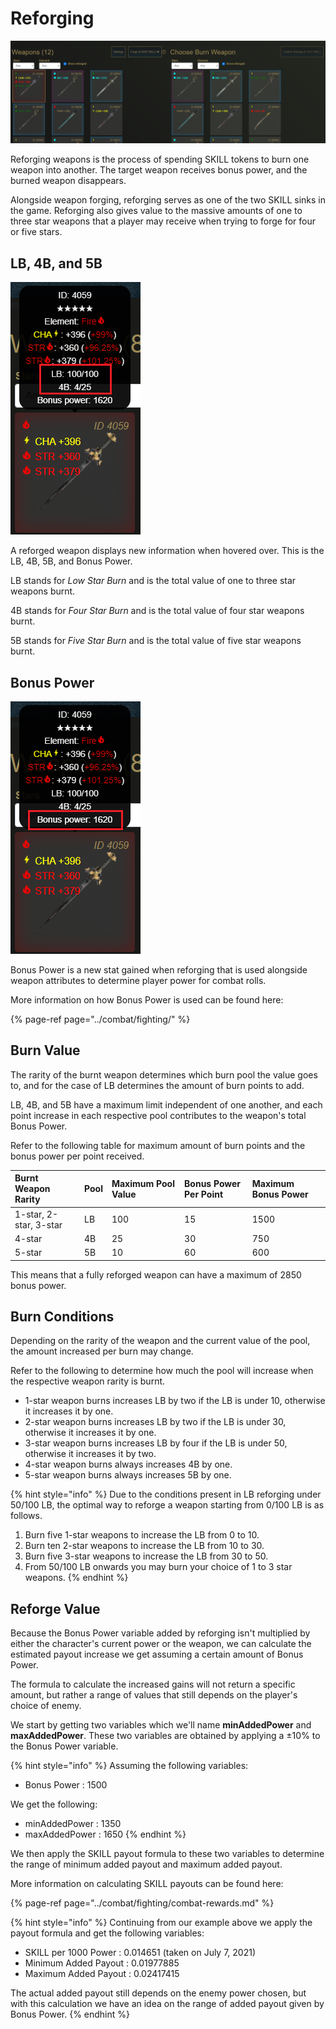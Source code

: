 # Reforging

![](../.gitbook/assets/reforge.png)

Reforging weapons is the process of spending SKILL tokens to burn one weapon into another. The target weapon receives bonus power, and the burned weapon disappears.

Alongside weapon forging, reforging serves as one of the two SKILL sinks in the game. Reforging also gives value to the massive amounts of one to three star weapons that a player may receive when trying to forge for four or five stars.

## LB, 4B, and 5B

![](../.gitbook/assets/reforge-lb-4b-5b.png)

A reforged weapon displays new information when hovered over. This is the LB, 4B, 5B, and Bonus Power.

LB stands for _Low Star Burn_ and is the total value of one to three star weapons burnt.

4B stands for _Four Star Burn_ and is the total value of four star weapons burnt.

5B stands for _Five Star Burn_ and is the total value of five star weapons burnt.

## Bonus Power

![](../.gitbook/assets/reforge-bonus-power.png)

Bonus Power is a new stat gained when reforging that is used alongside weapon attributes to determine player power for combat rolls.

More information on how Bonus Power is used can be found here:

{% page-ref page="../combat/fighting/" %}

## Burn Value

The rarity of the burnt weapon determines which burn pool the value goes to, and for the case of LB determines the amount of burn points to add.

LB, 4B, and 5B have a maximum limit independent of one another, and each point increase in each respective pool contributes to the weapon's total Bonus Power.

Refer to the following table for maximum amount of burn points and the bonus power per point received.

| Burnt Weapon Rarity | Pool | Maximum Pool Value | Bonus Power Per Point | Maximum Bonus Power |
| :--- | :--- | :--- | :--- | :--- |
| 1-star, 2-star, 3-star | LB | 100 | 15 | 1500 |
| 4-star | 4B | 25 | 30 | 750 |
| 5-star | 5B | 10 | 60 | 600 |

This means that a fully reforged weapon can have a maximum of 2850 bonus power.

## Burn Conditions

Depending on the rarity of the weapon and the current value of the pool, the amount increased per burn may change.

Refer to the following to determine how much the pool will increase when the respective weapon rarity is burnt.

* 1-star weapon burns increases LB by two if the LB is under 10, otherwise it increases it by one.
* 2-star weapon burns increases LB by two if the LB is under 30, otherwise it increases it by one.
* 3-star weapon burns increases LB by four if the LB is under 50, otherwise it increases it by two.
* 4-star weapon burns always increases 4B by one.
* 5-star weapon burns always increases 5B by one.

{% hint style="info" %}
Due to the conditions present in LB reforging under 50/100 LB, the optimal way to reforge a weapon starting from 0/100 LB is as follows.

1. Burn five 1-star weapons to increase the LB from 0 to 10.
2. Burn ten 2-star weapons to increase the LB from 10 to 30.
3. Burn five 3-star weapons to increase the LB from 30 to 50.
4. From 50/100 LB onwards you may burn your choice of 1 to 3 star weapons.
{% endhint %}

## Reforge Value

Because the Bonus Power variable added by reforging isn't multiplied by either the character's current power or the weapon, we can calculate the estimated payout increase we get assuming a certain amount of Bonus Power.

The formula to calculate the increased gains will not return a specific amount, but rather a range of values that still depends on the player's choice of enemy.

We start by getting two variables which we'll name **minAddedPower** and **maxAddedPower**. These two variables are obtained by applying a ±10% to the Bonus Power variable.

{% hint style="info" %}
Assuming the following variables:

* Bonus Power : 1500

We get the following:

* minAddedPower : 1350
* maxAddedPower : 1650
{% endhint %}

We then apply the SKILL payout formula to these two variables to determine the range of minimum added payout and maximum added payout.

More information on calculating SKILL payouts can be found here:

{% page-ref page="../combat/fighting/combat-rewards.md" %}

{% hint style="info" %}
Continuing from our example above we apply the payout formula and get the following variables:

* SKILL per 1000 Power : 0.014651 \(taken on July 7, 2021\)
* Minimum Added Payout : 0.01977885
* Maximum Added Payout : 0.02417415

The actual added payout still depends on the enemy power chosen, but with this calculation we have an idea on the range of added payout given by Bonus Power.
{% endhint %}

